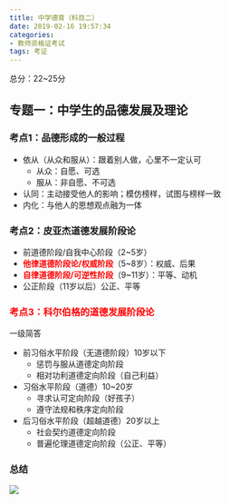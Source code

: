 ```yaml
---
title: 中学德育（科目二）
date: 2019-02-16 19:57:34
categories:
- 教师资格证考试
tags: 考证
---
```


总分：22~25分

## 专题一：中学生的品德发展及理论

### 考点1：品德形成的一般过程

* 依从（从众和服从）：跟着别人做，心里不一定认可
  * 从众：自愿、可选
  * 服从：非自愿、不可选
* 认同：主动接受他人的影响；模仿榜样，试图与榜样一致
* 内化：与他人的思想观点融为一体

### 考点2：皮亚杰道德发展阶段论

* 前道德阶段/自我中心阶段（2~5岁）
* <span style='color:red'>**他律道德阶段论/权威阶段**</span>（5~8岁）：权威、后果
* <span style='color:red'>**自律道德阶段/可逆性阶段**</span>（9~11岁）：平等、动机
* 公正阶段（11岁以后）公正、平等

### <span style='color:red'>**考点3：科尔伯格的道德发展阶段论**</span>

一级简答

* 前习俗水平阶段（无道德阶段）10岁以下
  * 惩罚与服从道德定向阶段
  * 相对功利道德定向阶段（自己利益）
* 习俗水平阶段（道德）10~20岁
  * 寻求认可定向阶段（好孩子）
  * 遵守法规和秩序定向阶段
* 后习俗水平阶段（超越道德）20岁以上
  * 社会契约道德定向阶段
  * 普遍伦理道德定向阶段（公正、平等）

### 总结

![](http://pic.blackist.top/StuMorality.jpg)

